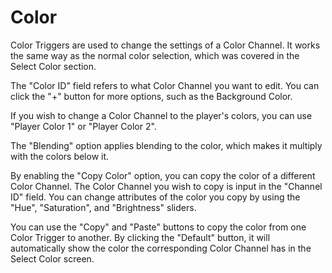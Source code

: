 # Color
Color Triggers are used to change the settings of a Color Channel. It works the same way as the normal color selection, which was covered in the Select Color section.

The "Color ID" field refers to what Color Channel you want to edit. You can click the "+" button for more options, such as the Background Color.

If you wish to change a Color Channel to the player's colors, you can use "Player Color 1" or "Player Color 2".

The "Blending" option applies blending to the color, which makes it multiply with the colors below it.

By enabling the "Copy Color" option, you can copy the color of a different Color Channel. The Color Channel you wish to copy is input in the "Channel ID" field. You can change attributes of the color you copy by using the "Hue", "Saturation", and "Brightness" sliders.

You can use the "Copy" and "Paste" buttons to copy the color from one Color Trigger to another. By clicking the "Default" button, it will automatically show the color the corresponding Color Channel has in the Select Color screen.